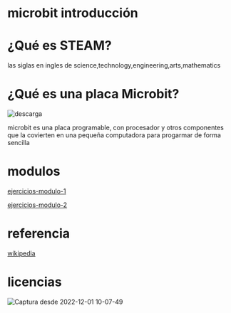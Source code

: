 #  microbit introducción
# ¿Qué es STEAM? 
las siglas en ingles de science,technology,engineering,arts,mathematics
# ¿Qué es una placa Microbit?
![descarga](https://user-images.githubusercontent.com/114906901/204755747-4b659ad9-71f4-46d0-86be-dc7e89ee8b3b.jpeg)

microbit es una placa programable, con procesador y otros componentes que la covierten en una pequeña computadora para progarmar de forma sencilla

# modulos

[ejercicios-modulo-1](https://github.com/darkrayo97/microbit/blob/21aafe2d93faac8c3d742a9fe1636df73850ce08/modulo1ejercicios.md)

[ejercicios-modulo-2](https://github.com/darkrayo97/microbit/blob/bc5091d3be46391264f7c1ac6b9b61b75614150e/modulo2ejercicios.md)


# referencia
[wikipedia](https://es.wikipedia.org/wiki/Wikipedia:Portada)


# licencias

![Captura desde 2022-12-01 10-07-49](https://user-images.githubusercontent.com/114906901/205011978-be4afcd2-af11-4a76-808a-20fb289c4865.png)
